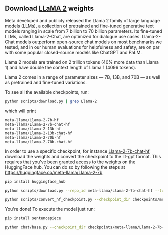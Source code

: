 ## Download [LLaMA 2](https://ai.meta.com/llama) weights

Meta developed and publicly released the Llama 2 family of large language models (LLMs), a collection of pretrained and
fine-tuned generative text models ranging in scale from 7 billion to 70 billion parameters. Its fine-tuned LLMs,
called Llama-2-Chat, are optimized for dialogue use cases. Llama-2-Chat models outperform open-source chat models on
most benchmarks we tested, and in our human evaluations for helpfulness and safety, are on par with some popular
closed-source models like ChatGPT and PaLM.

Llama 2 models are trained on 2 trillion tokens (40% more data than Llama 1) and have double the context length of Llama 1 (4096 tokens).

Llama 2 comes in a range of parameter sizes — 7B, 13B, and 70B — as well as pretrained and fine-tuned variations.

To see all the available checkpoints, run:

```bash
python scripts/download.py | grep Llama-2
```

which will print

```text
meta-llama/Llama-2-7b-hf
meta-llama/Llama-2-7b-chat-hf
meta-llama/Llama-2-13b-hf
meta-llama/Llama-2-13b-chat-hf
meta-llama/Llama-2-70b-hf
meta-llama/Llama-2-70b-chat-hf
```

In order to use a specific checkpoint, for instance [Llama-2-7b-chat-hf](https://huggingface.co/meta-llama/Llama-2-7b-chat-hf), download the weights and convert the checkpoint to the lit-gpt format.
This requires that you've been granted access to the weights on the HuggingFace hub. You can do so by following the steps at https://huggingface.co/meta-llama/Llama-2-7b

```bash
pip install huggingface_hub

python scripts/download.py --repo_id meta-llama/Llama-2-7b-chat-hf --token your_hf_token

python scripts/convert_hf_checkpoint.py --checkpoint_dir checkpoints/meta-llama/Llama-2-7b-chat-hf
```

You're done! To execute the model just run:

```bash
pip install sentencepiece

python chat/base.py --checkpoint_dir checkpoints/meta-llama/Llama-2-7b-chat-hf
```
